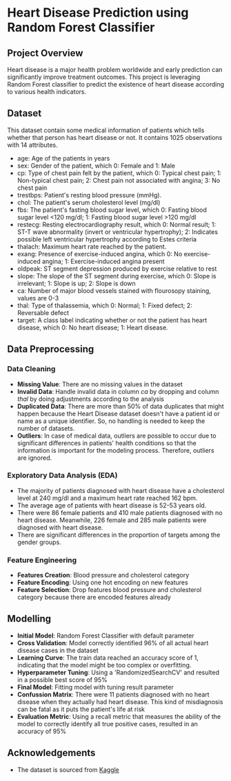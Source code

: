 
# Heart Disease Prediction using Random Forest Classifier



## Project Overview

Heart disease is a major health problem worldwide and early prediction can significantly improve treatment outcomes. This project is leveraging Random Forest classifier to predict the existence of heart disease according to various health indicators.



## Dataset
This dataset contain some medical information of patients which tells whether that person has heart disease or not. It contains 1025 observations with 14 attributes.
- age: Age of the patients in years
- sex: Gender of the patient, which 0: Female and 1: Male
- cp: Type of chest pain felt by the patient, which 0: Typical chest pain; 1: Non-typical chest pain; 2: Chest pain not associated with angina; 3: No chest pain
- trestbps: Patient's resting blood pressure (mmHg).
- chol: The patient's serum cholesterol level (mg/dl)
- fbs: The patient's fasting blood sugar level, which 0: Fasting blood sugar level <120 mg/dl; 1: Fasting blood sugar level >120 mg/dl
- restecg: Resting electrocardiography result, which 0: Normal result; 1: ST-T wave abnormality (invert or ventricular hypertrophy); 2: Indicates possible left ventricular hypertrophy according to Estes criteria
- thalach: Maximum heart rate reached by the patient.
- exang: Presence of exercise-induced angina, which 0: No exercise-induced angina; 1: Exercise-induced angina present
- oldpeak: ST segment depression produced by exercise relative to rest
- slope: The slope of the ST segment during exercise, which 0: Slope is irrelevant; 1: Slope is up; 2: Slope is down
- ca: Number of major blood vessels stained with flourosopy staining, values are 0-3
- thal: Type of thalassemia, which 0: Normal; 1: Fixed defect; 2: Reversable defect
- target: A class label indicating whether or not the patient has heart disease, which 0: No heart disease; 1: Heart disease.


## Data Preprocessing

### Data Cleaning
- **Missing Value**: There are no missing values in the dataset
- **Invalid Data**: Handle invalid data in column *ca* by dropping and column *thal* by doing adjustments according to the analysis
- **Duplicated Data**: There are more than 50% of data duplicates that might happen because the Heart Disease dataset doesn't have a patient id or name as a unique identifier. So, no handling is needed to keep the number of datasets.
- **Outliers**: In case of medical data, outliers are possible to occur due to significant differences in patients' health conditions so that the information is important for the modeling process. Therefore, outliers are ignored.

### Exploratory Data Analysis (EDA)
- The majority of patients diagnosed with heart disease have a cholesterol level at 240 mg/dl and a maximum heart rate reached 162 bpm.
- The average age of patients with heart disease is 52-53 years old.
- There were 86 female patients and 410 male patients diagnosed with no heart disease. Meanwhile, 226 female and 285 male patients were diagnosed with heart disease.
- There are significant differences in the proportion of targets among the gender groups.

### Feature Engineering
- **Features Creation**: Blood pressure and cholesterol category
- **Feature Encoding**: Using one hot encoding on new features
- **Feature Selection**: Drop features blood pressure and cholesterol category because there are encoded features already

## Modelling
- **Initial Model**: Random Forest Classifier with default parameter
- **Cross Validation**: Model correctly identified 96% of all actual heart disease cases in the dataset
- **Learning Curve**: The train data reached an accuracy score of 1, indicating that the model might be too complex or overfitting.
- **Hyperparameter Tuning**: Using a 'RandomizedSearchCV' and resulted in a possible best score of 95%
- **Final Model**: Fitting model with tuning result parameter
- **Confussion Matrix**: There were 11 patients diagnosed with no heart disease when they actually had heart disease. This kind of misdiagnosis can be fatal as it puts the patient's life at risk
- **Evaluation Metric**: Using a recall metric that measures the ability of the model to correctly identify all true positive cases, resulted in an accuracy of 95%


## Acknowledgements

 - The dataset is sourced from [Kaggle](https://www.kaggle.com/datasets/johnsmith88/heart-disease-dataset)
